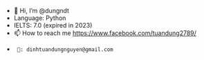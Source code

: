 - 👋 Hi, I’m @dungndt
- Language: Python
- IELTS: 7.0 (expired in 2023)
- 📫 How to reach me https://www.facebook.com/tuandung2789/
-      💌: dinhtuandungnguyen@gmail.com

<!---
tuandungo19/tuandungo19 is a ✨ special ✨ repository because its `README.md` (this file) appears on your GitHub profile.
You can click the Preview link to take a look at your changes.
--->
